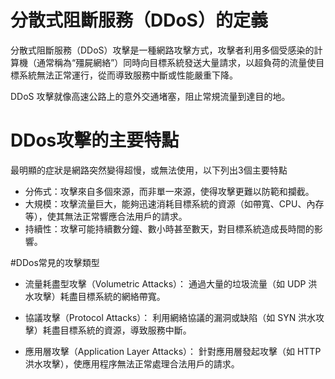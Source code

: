 # 分散式阻斷服務（DDoS）的定義

分散式阻斷服務（DDoS）攻擊是一種網路攻擊方式，攻擊者利用多個受感染的計算機（通常稱為“殭屍網絡”）同時向目標系統發送大量請求，以超負荷的流量使目標系統無法正常運行，從而導致服務中斷或性能嚴重下降。

DDoS 攻擊就像高速公路上的意外交通堵塞，阻止常規流量到達目的地。

# DDos攻擊的主要特點

最明顯的症狀是網路突然變得超慢，或無法使用，以下列出3個主要特點

* 分佈式：攻擊來自多個來源，而非單一來源，使得攻擊更難以防範和攔截。
* 大規模：攻擊流量巨大，能夠迅速消耗目標系統的資源（如帶寬、CPU、內存等），使其無法正常響應合法用戶的請求。
* 持續性：攻擊可能持續數分鐘、數小時甚至數天，對目標系統造成長時間的影響。

#DDos常見的攻擊類型

* 流量耗盡型攻擊（Volumetric Attacks）：
通過大量的垃圾流量（如 UDP 洪水攻擊）耗盡目標系統的網絡帶寬。

* 協議攻擊（Protocol Attacks）：
利用網絡協議的漏洞或缺陷（如 SYN 洪水攻擊）耗盡目標系統的資源，導致服務中斷。

* 應用層攻擊（Application Layer Attacks）：
針對應用層發起攻擊（如 HTTP 洪水攻擊），使應用程序無法正常處理合法用戶的請求。
